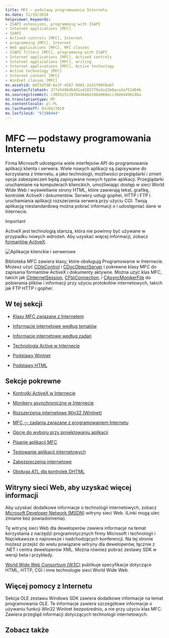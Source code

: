 ```yaml
---
title: MFC — podstawy programowania Internetu
ms.date: 11/19/2018
helpviewer_keywords:
- ISAPI extensions, programming with ISAPI
- Internet applications [MFC]
- ISAPI
- ActiveX controls [MFC], Internet
- programming [MFC], Internet
- Web applications [MFC], MFC classes
- ISAPI filters [MFC], programming with ISAPI
- Internet applications [MFC], ActiveX controls
- Internet applications [MFC], writing
- Internet applications [MFC], Active technology
- Active technology [MFC]
- Internet content [MFC]
- WinInet classes [MFC]
ms.assetid: 6df2dfd0-6e3f-4587-9d01-2a32f00f8a6f
ms.openlocfilehash: 37fe5486d6d41ad182779a3a15b0aca3af51d04b
ms.sourcegitcommit: c3093251193944840e3d0a068ecc30e6449624ba
ms.translationtype: MT
ms.contentlocale: pl-PL
ms.lasthandoff: 03/04/2019
ms.locfileid: "57288444"
---
```

# <a name="mfc-internet-programming-basics"></a>MFC — podstawy programowania Internetu

Firma Microsoft udostępnia wiele interfejsów API do programowania aplikacji klienta i serwera. Wiele nowych aplikacji są zapisywane do korzystania z Internetu, a jako technologii, możliwości przeglądarki i zmień opcje zabezpieczeń będą zapisywane nowych typów aplikacji. Przeglądarki uruchamiane na komputerach klienckich, umożliwiając dostęp w sieci World Wide Web i wyświetlanie strony HTML, które zawierają tekst, grafikę, kontrolek ActiveX i dokumentów. Serwery usługi gopher, HTTP i FTP i uruchamiania aplikacji rozszerzenia serwera przy użyciu CGI. Twoją aplikacją niestandardową można pobrać informacji o i udostępniać dane w Internecie.

>[!IMPORTANT]
> ActiveX jest technologią starszą, która nie powinny być używane w przypadku nowych wdrożeń. Aby uzyskać więcej informacji, zobacz [formantów ActiveX](activex-controls.md).

![Aplikacje klienckie i serwerowe](../mfc/media/vc38bq1.gif "aplikacje klienckie i serwerowe")

Biblioteka MFC zawiera klasy, które obsługują Programowanie w Internecie. Możesz użyć [COleControl](../mfc/reference/colecontrol-class.md) i [CDocObjectServer](../mfc/reference/cdocobjectserver-class.md) i pokrewne klasy MFC do zapisania formantów ActiveX i dokumenty aktywne. Można użyć klas MFC, takich jak [CInternetSession](../mfc/reference/cinternetsession-class.md), [CFtpConnection](../mfc/reference/cftpconnection-class.md), i [CAsyncMonikerFile](../mfc/reference/casyncmonikerfile-class.md) do pobierania plików i informacji przy użyciu protokołów internetowych, takich jak FTP HTTP i gopher.

## <a name="in-this-section"></a>W tej sekcji

- [Klasy MFC związane z Internetem](../mfc/internet-related-mfc-classes.md)

- [Informacje internetowe według tematów](../mfc/internet-information-by-topic.md)

- [Informacje internetowe według zadań](../mfc/internet-information-by-task.md)

- [Technologia Active w Internecie](../mfc/active-technology-on-the-internet.md)

- [Podstawy WinInet](../mfc/wininet-basics.md)

- [Podstawy HTML](../mfc/html-basics.md)

## <a name="related-sections"></a>Sekcje pokrewne

- [Kontrolki ActiveX w Internecie](../mfc/activex-controls-on-the-internet.md)

- [Monikery asynchroniczne w Internecie](../mfc/asynchronous-monikers-on-the-internet.md)

- [Rozszerzenia internetowe Win32 (WinInet)](../mfc/win32-internet-extensions-wininet.md)

- [MFC — zadania związane z programowaniem Internetu](../mfc/mfc-internet-programming-tasks.md)

- [Opcje do wyboru przy projektowaniu aplikacji](../mfc/application-design-choices.md)

- [Pisanie aplikacji MFC](../mfc/writing-mfc-applications.md)

- [Testowanie aplikacji internetowych](../mfc/testing-internet-applications.md)

- [Zabezpieczenia internetowe](../mfc/internet-security-cpp.md)

- [Obsługa ATL dla kontrolek DHTML](../atl/atl-support-for-dhtml-controls.md)

##  <a name="_core_web_sites_for_more_information"></a> Witryny sieci Web, aby uzyskać więcej informacji

Aby uzyskać dodatkowe informacje o technologii internetowych, zobacz [Microsoft Developer Network (MSDN)](http://go.microsoft.com/fwlink/p/?linkid=56322) witryny sieci Web. (Linki mogą ulec zmianie bez powiadomienia).

Tę witrynę sieci Web dla deweloperów zawiera informacje na temat korzystania z narzędzi programistycznych firmy Microsoft i technologii i Najciekawsze o najnowsze i nadchodzących konferencji. Na tej stronie możesz przejść do wielu powiązane witryny dla deweloperów, łącznie z .NET i centra deweloperów XML. Można również pobrać zestawy SDK w wersji beta i przykłady.

[World Wide Web Consortium (W3C)](http://go.microsoft.com/fwlink/p/?linkid=37125) publikuje specyfikacje dotyczące HTML, HTTP, CGI i inne technologie sieci World Wide Web.

##  <a name="_core_more_internet_help"></a> Więcej pomocy z Internetu

Sekcja OLE zestawu Windows SDK zawiera dodatkowe informacje na temat programowania OLE. Te informacje zawiera szczegółowe informacje o używaniu funkcji Win32 WinInet bezpośrednio, a nie przy użyciu klas MFC. Zawiera przegląd informacji dotyczących technologii internetowych.

## <a name="see-also"></a>Zobacz także

